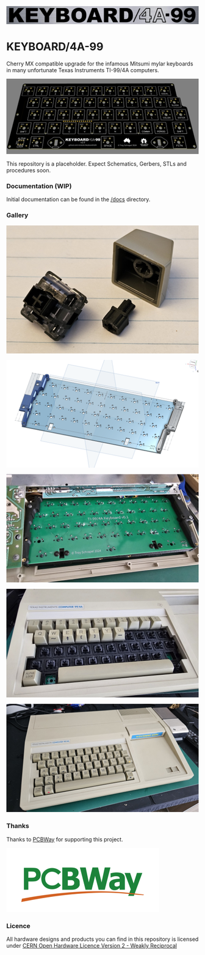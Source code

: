 ![KEYBOARD/4A-99](img/logo.png)

# KEYBOARD/4A-99

Cherry MX compatible upgrade for the infamous Mitsumi mylar keyboards in many unfortunate Texas Instruments TI-99/4A computers.

![](img/pcb-v1_0.png)

This repository is a placeholder. Expect Schematics, Gerbers, STLs and procedures soon.

### Documentation (WIP)

Initial documentation can be found in the [/docs](docs) directory.

### Gallery

![adapter](img/keycap-adapter.jpg)

![mounts](img/keyboard-mounts.png)

![pcb](img/pcb-v0_1.jpg)

![half populated](img/v0_1-half-populated.jpg)

![populated](img/v0_1-populated.jpg)

### Thanks

Thanks to [PCBWay](https://pcbway.com/g/186WQ9) for supporting this project.

[![PCBWay](/img/pcbway_sm.png)](https://pcbway.com/g/186WQ9)

### Licence

All hardware designs and products you can find in this repository is licensed under [CERN Open Hardware Licence Version 2 - Weakly Reciprocal](/LICENCE.txt)
